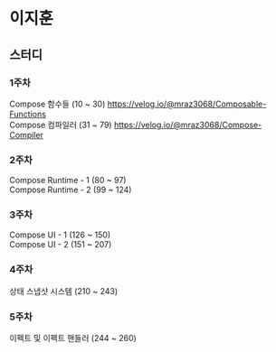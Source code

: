 # 이지훈
## 스터디
### 1주차
Compose 함수들 (10 ~ 30) https://velog.io/@mraz3068/Composable-Functions <br>
Compose 컴파일러 (31 ~ 79) https://velog.io/@mraz3068/Compose-Compiler

### 2주차
Compose Runtime - 1 (80 ~ 97) <br>
Compose Runtime - 2 (99 ~ 124)

### 3주차
Compose UI - 1 (126 ~ 150) <br>
Compose UI - 2 (151 ~ 207)

### 4주차
상태 스냅샷 시스템 (210 ~ 243)

### 5주차
이펙트 및 이펙트 핸들러 (244 ~ 260)
